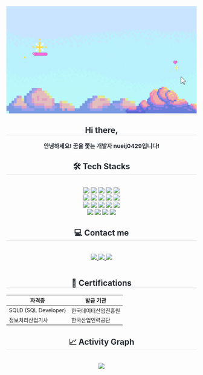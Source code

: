 <div align="center">
  <img src="https://github.com/nueij0429/nueij0429/blob/main/nueij0429's%20GitHub.gif?raw=true" width="1000">
</div>
<div align="center">
  <h2 style="border-bottom:1px solid #d8dee4;color:#282d33">Hi there,</h2>
  <div style="font-weight:700;font-size:15px;text-align:center;color:#282d33">안녕하세요! 꿈을 쫓는 개발자 nueij0429입니다!</div>
</div>
<div align="center">
  <h2 style="border-bottom:1px solid #d8dee4;color:#282d33">🛠️ Tech Stacks</h2>
  <br>
  <div style="margin:0 auto;text-align:center" align="center">
    <img src="https://img.shields.io/badge/Bootstrap-7952B3?style=flat&logo=Bootstrap&logoColor=white">
    <img src="https://img.shields.io/badge/Docker-2496ED?style=flat&logo=Docker&logoColor=white">
    <img src="https://img.shields.io/badge/Figma-F24E1E?style=flat&logo=Figma&logoColor=white">
    <img src="https://img.shields.io/badge/Flask-000000?style=flat&logo=Flask&logoColor=white">
    <img src="https://img.shields.io/badge/FastAPI-009688?style=flat&logo=FastAPI&logoColor=white">
    <br>
    <img src="https://img.shields.io/badge/Git-F05032?style=flat&logo=Git&logoColor=white">
    <img src="https://img.shields.io/badge/Github-181717?style=flat&logo=Github&logoColor=white">
    <img src="https://img.shields.io/badge/HTML5-E34F26?style=flat&logo=HTML5&logoColor=white">
    <img src="https://img.shields.io/badge/Java-007396?style=flat&logo=Java&logoColor=white">
    <img src="https://img.shields.io/badge/Javascript-F7DF1E?style=flat&logo=Javascript&logoColor=white">
    <br>
    <img src="https://img.shields.io/badge/MariaDB-003545?style=flat&logo=MariaDB&logoColor=white">
    <img src="https://img.shields.io/badge/MySQL-4479A1?style=flat&logo=MySQL&logoColor=white">
    <img src="https://img.shields.io/badge/Oracle-F80000?style=flat&logo=Oracle&logoColor=white">
    <img src="https://img.shields.io/badge/Python-3776AB?style=flat&logo=Python&logoColor=white">
    <img src="https://img.shields.io/badge/Poetry-60A5FA?style=flat&logo=Poetry&logoColor=white">
    <br>
    <img src="https://img.shields.io/badge/React-61DAFB?style=flat&logo=React&logoColor=white">
    <img src="https://img.shields.io/badge/Zustand-826b6b?style=flat&logo=react&logoColor=white">
    <img src="https://img.shields.io/badge/Axios-5A29E4?style=flat&logo=axios&logoColor=white">
    <img src="https://img.shields.io/badge/Spring Boot-6DB33F?style=flat&logo=Spring&logoColor=white">
  </div>
</div>
<div align="center">
  <h2 style="border-bottom:1px solid #d8dee4;color:#282d33">💻 Contact me</h2>
  <br>
  <div align="center">
    <a href="https://velog.io/@jini0429/posts">
      <img src="https://img.shields.io/badge/Velog-20C997?style=flat&logo=Velog&logoColor=white&link=https://velog.io/@jini0429/posts">
    </a>
    <a href="mailto:ssjjjieun0429@gmail.com">
      <img src="https://img.shields.io/badge/Gmail-EA4335?style=flat&logo=Gmail&logoColor=white&link=mailto:ssjjjieun0429@gmail.com">
    </a>
    <a href="https://www.instagram.com/_.nueij/">
      <img src="https://img.shields.io/badge/Instagram-E4405F?style=flat&logo=Instagram&logoColor=white&link=https://www.instagram.com/_.nueij/">
    </a>
  </div>
  <br>
  <div align="center"></div>
</div>
<div align="center">
  <h2 style="border-bottom:1px solid #d8dee4;color:#282d33">📖 Certifications</h2>

| 자격증 | 발급 기관 |
|--------|-----------|
| SQLD (SQL Developer) | 한국데이터산업진흥원 |
| 정보처리산업기사 | 한국산업인력공단 |

</div>
<div align="center">
  <h2 style="border-bottom:1px solid #d8dee4;color:#282d33">📈 Activity Graph</h2>
  <br>
  <img src="https://github-readme-activity-graph.vercel.app/graph?username=nueij0429&theme=github-light">
</div>
